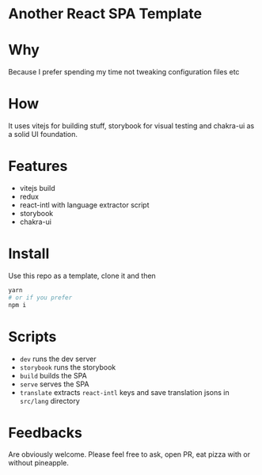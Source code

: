 Another React SPA Template
==========================

# Why

Because I prefer spending my time not tweaking configuration files etc

# How

It uses vitejs for building stuff, storybook for visual testing and chakra-ui as
a solid UI foundation.

# Features

- vitejs build
- redux
- react-intl with language extractor script
- storybook 
- chakra-ui

# Install

Use this repo as a template, clone it and then

```bash
yarn
# or if you prefer
npm i
```

# Scripts

- `dev` runs the dev server
- `storybook` runs the storybook
- `build` builds the SPA
- `serve` serves the SPA
- `translate` extracts `react-intl` keys and save translation jsons in `src/lang` directory

# Feedbacks

Are obviously welcome. Please feel free to ask, open PR, eat pizza with or without pineapple.
